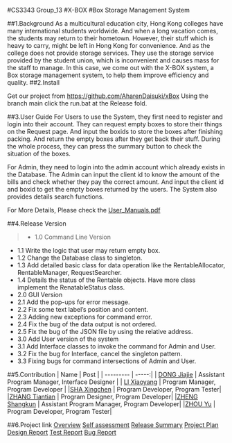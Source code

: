 #CS3343 Group_13
#X-BOX
#Box Storage Management System

##1.Background
As a multicultural education city, Hong Kong colleges have many international students worldwide. And when a long vacation comes, the students may return to their hometown. However, their stuff which is heavy to carry, might be left in Hong Kong for convenience. And as the college does not provide storage services. They use the storage service provided by the student union, which is inconvenient and causes mass for the staff to manage. In this case, we come out with the X-BOX system, a Box storage management system, to help them improve efficiency and quality.
##2.Install

Get our project from <https://github.com/AharenDaisuki/xBox>
Using the branch main 
click the run.bat at the Release fold.


##3.User Guide
For Users to use the System, they first need to register and login into their account.
They can request empty boxes to store their things on the Request page.
And input the boxids to store the boxes after finishing packing.
And return the empty boxes after they get back their stuff.
During the whole process, they can press the summary button to check the situation of the boxes.

For Admin, they need to login into the admin account which already exists in the Database.
The Admin can input the client id to know the amount of the bills and check whether they pay the correct amount.
And input the client id and boxid to get the empty boxes returned by the users.
The System also provides details search functions.

For More Details, Please check the [User_Manuals.pdf]()

##4.Release Version
> + 1.0  Command Line Version
 + 1.1 	Write the logic that user may return empty box.
 + 1.2 	Change the Database class to singleton.
 + 1.3	Add detailed basic class for data operation like the RentableAllocator, RentableManager, RequestSearcher.
 + 1.4	Details the status of the Rentable objects. Have more class implement the RenatableStatus class.
+ 2.0 GUI Version
 + 2.1 Add the pop-ups for error message.
 + 2.2 Fix some text label’s position and content.
  + 2.3 Adding new exceptions for command error.
 + 2.4 Fix the bug of the data output is not ordered.
 + 2.5 Fix the bug of the JSON file by using the relative address.
+ 3.0 Add User version of the system
 + 3.1	Add Interface classes to invoke the command for Admin and User.
 + 3.2	Fix the bug for Interface, cancel the singleton pattern.
 + 3.3 Fixing bugs for command intersections of Admin and User.

##5.Contribution
| Name | Post |
| --------- | -----:|
| [DONG Jiajie](https://github.com/dongjiajiedc) |  Assistant Program Manager, Interface Designer |
| [LI Xiaoyang](https://github.com/AharenDaisuki) | Program Manager, Program Developer |
|[SHA Xingchen](https://github.com/rocksxc) | Program Developer, Program Tester|
|[ZHANG Tiantian](https://github.com/crystal-cheung) |  Program Designer, Program Developer|
|[ZHENG Shangkun](https://github.com/bnxcvd) | Assistant Program Manager, Program Developer|
|[ZHOU Yu](https://github.com/yzhou442) | Program Developer, Program Tester|


##6.Project link
[Overview](https://github.com/AharenDaisuki/xBox/blob/djj/xBox/docs/overview.pdf)
[Self assessment](https://github.com/AharenDaisuki/xBox/blob/djj/xBox/docs/cs3343_self_assessment_report.pdf)
[Release Summary]()
[Project Plan](https://github.com/AharenDaisuki/xBox/blob/djj/xBox/docs/CS3343%20Project%20Plan.pdf)
[Design Report]()
[Test Report]()
[Bug Report](https://github.com/AharenDaisuki/xBox/blob/djj/xBox/docs/cs3343%20bug%20report%20(1).pdf)